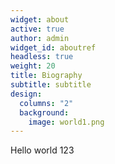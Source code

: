 ```yaml
---
widget: about
active: true
author: admin
widget_id: aboutref
headless: true
weight: 20
title: Biography
subtitle: subtitle
design:
  columns: "2"
  background:
    image: world1.png
---
```

Hello world 123